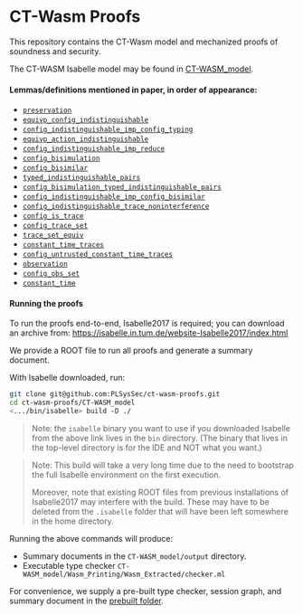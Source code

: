 # CT-Wasm Proofs

This repository contains the CT-Wasm model and mechanized proofs of soundness
and security.

The CT-WASM Isabelle model may be found in [CT-WASM_model](./CT-WASM_model).

#### Lemmas/definitions mentioned in paper, in order of appearance:

- [`preservation`](./CT-WASM_model/Wasm_Soundness.thy#L5)
- [`equivp_config_indistinguishable`](./CT-WASM_model/Wasm_Secret_Aux.thy#L1029)
- [`config_indistinguishable_imp_config_typing`](./CT-WASM_model/Wasm_Secret_Aux.thy#L891)
- [`equivp_action_indistinguishable`](./CT-WASM_model/Wasm_Secret.thy#L106)
- [`config_indistinguishable_imp_reduce`](./CT-WASM_model/Wasm_Secret.thy#L2165)
- [`config_bisimulation`](./CT-WASM_model/Wasm_Secret.thy#L2195)
- [`config_bisimilar`](./CT-WASM_model/Wasm_Secret.thy#L2201)
- [`typed_indistinguishable_pairs`](./CT-WASM_model/Wasm_Secret.thy#L2339)
- [`config_bisimulation_typed_indistinguishable_pairs`](./CT-WASM_model/Wasm_Secret.thy#L2388)
- [`config_indistinguishable_imp_config_bisimilar`](./CT-WASM_model/Wasm_Secret.thy#L2411)
- [`config_indistinguishable_trace_noninterference`](./CT-WASM_model/Wasm_Secret.thy#L2430)
- [`config_is_trace`](./CT-WASM_model/Wasm_Constant_Time.thy#L14)
- [`config_trace_set`](./CT-WASM_model/Wasm_Constant_Time.thy#L18)
- [`trace_set_equiv`](./CT-WASM_model/Wasm_Constant_Time.thy)
- [`constant_time_traces`](./CT-WASM_model/Wasm_Constant_Time.thy#L282)
- [`config_untrusted_constant_time_traces`](./CT-WASM_model/Wasm_Constant_Time.thy)
- [`observation`](./CT-WASM_model/Wasm_Constant_Time.thy#L10)
- [`config_obs_set`](./CT-WASM_model/Wasm_Constant_Time.thy#L216)
- [`constant_time`](./CT-WASM_model/Wasm_Constant_Time.thy#L244)

#### Running the proofs

To run the proofs end-to-end, Isabelle2017 is required; you can download an archive from:
https://isabelle.in.tum.de/website-Isabelle2017/index.html

We provide a ROOT file to run all proofs and generate a summary document.

With Isabelle downloaded, run:

```bash
git clone git@github.com:PLSysSec/ct-wasm-proofs.git
cd ct-wasm-proofs/CT-WASM_model
<.../bin/isabelle> build -D ./
```

> Note: the `isabelle` binary you want to use if you downloaded Isabelle from the
> above link lives in the `bin` directory. (The binary that lives in the top-level
> directory is for the IDE and NOT what you want.)

> Note: This build will take a very long time due to the need to bootstrap the
> full Isabelle environment on the first execution. 
>
> Moreover, note that existing ROOT files from previous installations of
> Isabelle2017 may interfere with the build. These may have to be deleted from
> the `.isabelle` folder that will have been left somewhere in the home
> directory.

Running the above commands will produce:

- Summary documents in the `CT-WASM_model/output` directory.
- Executable type checker `CT-WASM_model/Wasm_Printing/Wasm_Extracted/checker.ml`

For convenience, we supply a pre-built type checker, session graph, and summary
document in the [prebuilt folder](./prebuilt).
